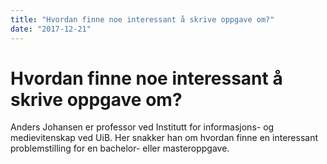 ```yaml
---
title: "Hvordan finne noe interessant å skrive oppgave om?"
date: "2017-12-21"
---
```


# Hvordan finne noe interessant å skrive oppgave om?

Anders Johansen er professor ved Institutt for informasjons- og medievitenskap ved UiB. Her snakker han om hvordan finne en interessant problemstilling for en bachelor- eller masteroppgave.
